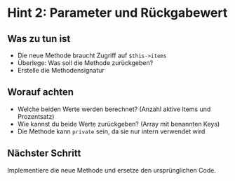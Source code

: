 # Hint 2: Parameter und Rückgabewert

## Was zu tun ist
- Die neue Methode braucht Zugriff auf `$this->items`
- Überlege: Was soll die Methode zurückgeben?
- Erstelle die Methodensignatur

## Worauf achten
- Welche beiden Werte werden berechnet? (Anzahl aktive Items und Prozentsatz)
- Wie kannst du beide Werte zurückgeben? (Array mit benannten Keys)
- Die Methode kann `private` sein, da sie nur intern verwendet wird

## Nächster Schritt
Implementiere die neue Methode und ersetze den ursprünglichen Code.
